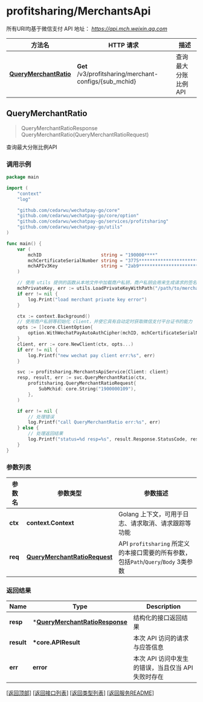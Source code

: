 # profitsharing/MerchantsApi

所有URI均基于微信支付 API 地址： *https://api.mch.weixin.qq.com*

方法名 | HTTP 请求 | 描述
------------- | ------------- | -------------
[**QueryMerchantRatio**](#querymerchantratio) | **Get** /v3/profitsharing/merchant-configs/{sub_mchid} | 查询最大分账比例API



## QueryMerchantRatio

> QueryMerchantRatioResponse QueryMerchantRatio(QueryMerchantRatioRequest)

查询最大分账比例API



### 调用示例

```go
package main

import (
	"context"
	"log"

	"github.com/cedarwu/wechatpay-go/core"
	"github.com/cedarwu/wechatpay-go/core/option"
	"github.com/cedarwu/wechatpay-go/services/profitsharing"
	"github.com/cedarwu/wechatpay-go/utils"
)

func main() {
	var (
		mchID                      string = "190000****"                               // 商户号
		mchCertificateSerialNumber string = "3775************************************" // 商户证书序列号
		mchAPIv3Key                string = "2ab9****************************"         // 商户APIv3密钥
	)

	// 使用 utils 提供的函数从本地文件中加载商户私钥，商户私钥会用来生成请求的签名
	mchPrivateKey, err := utils.LoadPrivateKeyWithPath("/path/to/merchant/apiclient_key.pem")
	if err != nil {
		log.Print("load merchant private key error")
	}

	ctx := context.Background()
	// 使用商户私钥等初始化 client，并使它具有自动定时获取微信支付平台证书的能力
	opts := []core.ClientOption{
		option.WithWechatPayAutoAuthCipher(mchID, mchCertificateSerialNumber, mchPrivateKey, mchAPIv3Key),
	}
	client, err := core.NewClient(ctx, opts...)
	if err != nil {
		log.Printf("new wechat pay client err:%s", err)
	}

	svc := profitsharing.MerchantsApiService{Client: client}
	resp, result, err := svc.QueryMerchantRatio(ctx,
		profitsharing.QueryMerchantRatioRequest{
			SubMchid: core.String("1900000109"),
		},
	)

	if err != nil {
		// 处理错误
		log.Printf("call QueryMerchantRatio err:%s", err)
	} else {
		// 处理返回结果
		log.Printf("status=%d resp=%s", result.Response.StatusCode, resp)
	}
}
```

### 参数列表
参数名 | 参数类型 | 参数描述
------------- | ------------- | -------------
**ctx** | **context.Context** | Golang 上下文，可用于日志、请求取消、请求跟踪等功能|
**req** | [**QueryMerchantRatioRequest**](QueryMerchantRatioRequest.md) | API `profitsharing` 所定义的本接口需要的所有参数，包括`Path`/`Query`/`Body` 3类参数|

### 返回结果
Name | Type | Description
------------- | ------------- | -------------
**resp** | \*[**QueryMerchantRatioResponse**](QueryMerchantRatioResponse.md) | 结构化的接口返回结果
**result** | **\*core.APIResult** | 本次 API 访问的请求与应答信息
**err** | **error** | 本次 API 访问中发生的错误，当且仅当 API 失败时存在

[\[返回顶部\]](#profitsharingmerchantsapi)
[\[返回接口列表\]](README.md#接口列表)
[\[返回类型列表\]](README.md#类型列表)
[\[返回服务README\]](README.md)

